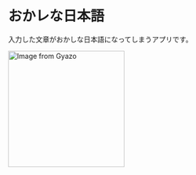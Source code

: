 # おかレな日本語

入力した文章がおかしな日本語になってしまうアプリです。

<a href="https://gyazo.com/27f1d9884c58228c3015569be1835ca5"><img src="https://i.gyazo.com/27f1d9884c58228c3015569be1835ca5.gif" alt="Image from Gyazo" width="237.33333333333334"/></a>
